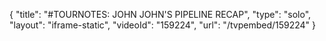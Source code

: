 {
    "title": "#TOURNOTES: JOHN JOHN'S PIPELINE RECAP",
    "type": "solo",
    "layout": "iframe-static",
    "videoId": "159224",
    "url": "\/tvpembed\/159224"
}